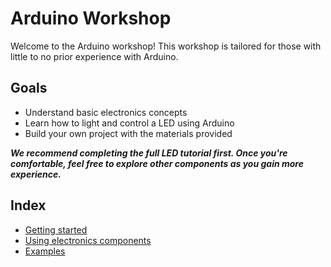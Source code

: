 # Arduino Workshop
Welcome to the Arduino workshop! This workshop is tailored for those with little to no prior experience with Arduino.

## Goals
- Understand basic electronics concepts
- Learn how to light and control a LED using Arduino
- Build your own project with the materials provided

***We recommend completing the full LED tutorial first. Once you're comfortable, feel free to explore other components as you gain more experience.***

## Index
- [Getting started](1-getting-started/README.md)
- [Using electronics components](2-using-components/README.md)
- [Examples](3-examples/README.md)
